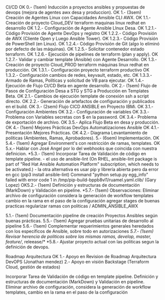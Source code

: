 CI/CD
OK 0.- (1sem) Inducción a proyectos ansibles y propuestas de devops (mejora de agentes awx desa y produccion).
OK 1.- (3sem) Creación de Agentes Linux con Capacidades Amsible CLI AWX.
OK 1.1.- Creación de proyecto Cloud_DEV terraform maquinas linux redhat en desarrollo
OK 1.2.- Configuración de Agente Ansible LInux Desa.
OK 1.2.1.- Código Provisión de Agente DevOps y registro
OK 1.2.2.- Código Provisión de AWX (Cliente Open y Luego Ansible Tower).
OK 1.2.3.- Código Provisión de PowerShell (en Linux).
OK 1.2.4.- Código Provisión de Git (algo lo eliminó por defecto de las máquinas).
OK 1.2.5.- Solicitar contenedor estado terraform.
OK 1.2.6.- Ejecución de pipelines de terraform (plan y apply).
OK 1.2.7.- Validar y cambiar template (Ansible) con Agente Desarrollo.
OK 1.3.- Creación de proyecto Cloud_PROD terraform máquinas linux redhat en producción.
OK 1.3.1.- Configuración proyecto terraform productivo
OK 1.3.2.- Configuración cambios de redes, keyvault, estado, etc.
OK 1.3.3.- Armado de Ramas, Políticas y solicitud de VB para ejecutar.
OK 1.4.- Ejecución de Flujo CI/CD Beta en agente desarrollo.
OK 2.- (1sem) Flujo de Pasos de Configuración Desa a STG y STG a Producción en Templates Beta.
OK 2.1.- Cambios de ejecución template de conexión ssh a script directo.
OK 2.2.- Generación de artefactos de configuración y publicados en el build.
OK 3.- (2sem) Flujo CICD ANSIBLE en Proyecto IBMi.
OK 3.1.- Configuración Ambientes
OK 3.2.- Configuración de variables
OK 3.3.- Problema con Variables secretas con $ en la password.
OK 3.4.- Problema de exportación de archivo.
OK 3.5.- Aplica Flujo Beta en desa y producción.
OK 4.- (1sem) Mejores Prácticas DevOps Automatizaciones Ansible
OK 4.1.- Presentación Mejores Prácticas.
OK 4.2.- Diagrama Levantamiento de políticas (Ambientes, Ramas, Aprobadores).
5.- (6sem) Implementación.
OK 5.4.- (1sem) Agregar Environment's con restricción de ramas, templates.
OK 5.x.- Hablar con José Angel por lo del webhooks que coincida con nuestra definicion.
*5.3.- (1sem) Incorporar Tarea de Validación de código en template pipeline.
             - el uso de ansible-lint (On RHEL, ansible-lint package is part of "Red Hat Ansible Automation Platform" subscription, which needs to be activated.)
             - la otra alternativa es usar pip y librería abierta pero da error en gcc (pip3 install ansible-lint)
             Command "python setup.py egg_info" failed with error code 1 in /tmp/pip-build-bppb8vl1/ruamel.yaml.clib/ (Gary Lopez)
OK5.2.- (1sem) Definición y estructuras de documentación (MarkDown) y Validación en pipeline.
*5.7.- (1sem) Observaciones: 
        Eliminar archivo de configuración
        considera la generación de workflow templates
        cambio en la rama en el paso de la configuración
        agregar stages de buenas practicas
        regularizar ramas con politicas / ADMIN_ANSIBLE_AWX

5.1.- (1sem) Documentación pipeline de creación Proyectos Ansibles según buenas prácticas.
5.5.- (1sem) Agregar pruebas unitarias de desarrollo al pipeline
5.6.- (1sem) Complementar requerimientos generales heredados con los específicos de Ansible, sobre todo en autorizaciones
*5.7.- (1sem) Revisar herencia de politicas sobre las mismas ramas, develop, master, feature/*, releease/*
*5.8.- Ajustar proyecto actual con las politicas segun la definición de devops.

Roadmap Arquitectura
OK 1.- Apoyo en Revision de Roadmap Arquitectura DevOPS (Jonathan mendez)
2.- Apoyo en visión Backstage (Terraform Cloud, gestión de estados)



Incorporar Tarea de Validación de código en template pipeline.
Definición y estructuras de documentación (MarkDown) y Validación en pipeline.
Eliminar archivo de configuración, considera la generación de workflow templates, cambio en la rama en el paso de la configuración